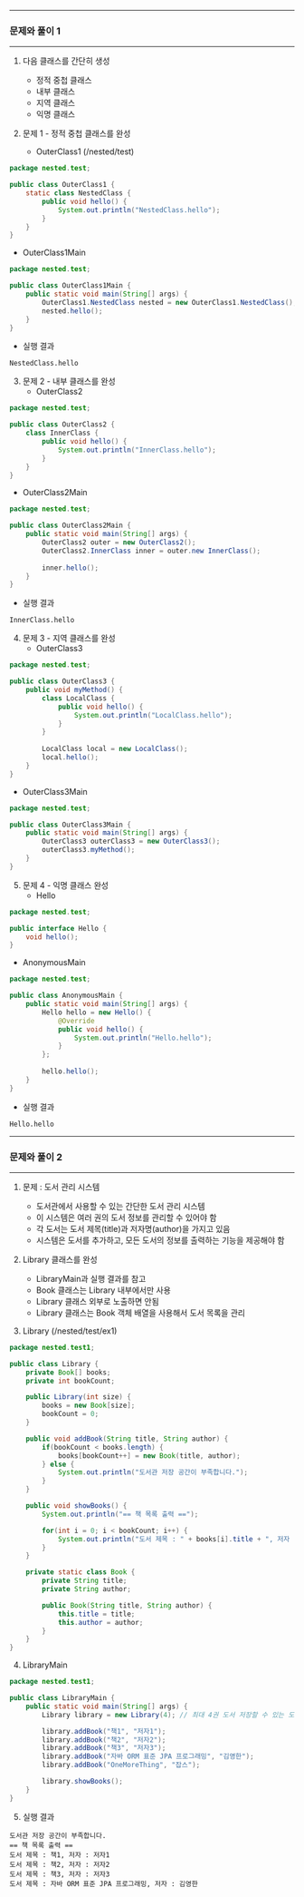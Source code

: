 -----
### 문제와 풀이 1
-----
1. 다음 클래스를 간단히 생성
   - 정적 중첩 클래스
   - 내부 클래스
   - 지역 클래스
   - 익명 클래스

2. 문제 1 - 정적 중첩 클래스를 완성
   - OuterClass1 (/nested/test)
```java
package nested.test;

public class OuterClass1 {
    static class NestedClass {
        public void hello() {
            System.out.println("NestedClass.hello");
        }
    }
}
```
   - OuterClass1Main
```java
package nested.test;

public class OuterClass1Main {
    public static void main(String[] args) {
        OuterClass1.NestedClass nested = new OuterClass1.NestedClass();
        nested.hello();
    }
}
```
  - 실행 결과
```
NestedClass.hello
```

3. 문제 2 - 내부 클래스를 완성
   - OuterClass2
```java
package nested.test;

public class OuterClass2 {
    class InnerClass {
        public void hello() {
            System.out.println("InnerClass.hello");
        }
    }
}
```

   - OuterClass2Main
```java
package nested.test;

public class OuterClass2Main {
    public static void main(String[] args) {
        OuterClass2 outer = new OuterClass2();
        OuterClass2.InnerClass inner = outer.new InnerClass();
        
        inner.hello();
    }
}
```

   - 실행 결과
```
InnerClass.hello
```

4. 문제 3 - 지역 클래스를 완성
   - OuterClass3
```java
package nested.test;

public class OuterClass3 {
    public void myMethod() {
        class LocalClass {
            public void hello() {
                System.out.println("LocalClass.hello");
            }
        }
        
        LocalClass local = new LocalClass();
        local.hello();
    }
}
```
  - OuterClass3Main
```java
package nested.test;

public class OuterClass3Main {
    public static void main(String[] args) {
        OuterClass3 outerClass3 = new OuterClass3();
        outerClass3.myMethod();
    }
}
```

5. 문제 4 - 익명 클래스 완성
   - Hello
```java
package nested.test;

public interface Hello {
    void hello();
}
```

   - AnonymousMain
```java
package nested.test;

public class AnonymousMain {
    public static void main(String[] args) {
        Hello hello = new Hello() {
            @Override
            public void hello() {
                System.out.println("Hello.hello");
            }
        };
        
        hello.hello();
    }
}
```

   - 실행 결과
```
Hello.hello
```

-----
### 문제와 풀이 2
-----
1. 문제 : 도서 관리 시스템
   - 도서관에서 사용할 수 있는 간단한 도서 관리 시스템
   - 이 시스템은 여러 권의 도서 정보를 관리할 수 있어야 함
   - 각 도서는 도서 제목(title)과 저자명(author)을 가지고 있음
   - 시스템은 도서를 추가하고, 모든 도서의 정보를 출력하는 기능을 제공해야 함

2. Library 클래스를 완성
   - LibraryMain과 실행 결과를 참고
   - Book 클래스는 Library 내부에서만 사용
   - Library 클래스 외부로 노출하면 안됨
   - Library 클래스는 Book 객체 배열을 사용해서 도서 목록을 관리

3. Library (/nested/test/ex1)
```java
package nested.test1;

public class Library {
    private Book[] books;
    private int bookCount;

    public Library(int size) {
        books = new Book[size];
        bookCount = 0;
    }

    public void addBook(String title, String author) {
        if(bookCount < books.length) {
            books[bookCount++] = new Book(title, author);
        } else {
            System.out.println("도서관 저장 공간이 부족합니다.");
        }
    }

    public void showBooks() {
        System.out.println("== 책 목록 출력 ==");

        for(int i = 0; i < bookCount; i++) {
            System.out.println("도서 제목 : " + books[i].title + ", 저자 : " + books[i].author);
        }
    }

    private static class Book {
        private String title;
        private String author;

        public Book(String title, String author) {
            this.title = title;
            this.author = author;
        }
    }
}
```

4. LibraryMain
```java
package nested.test1;

public class LibraryMain {
    public static void main(String[] args) {
        Library library = new Library(4); // 최대 4권 도서 저장할 수 있는 도서관 생성

        library.addBook("책1", "저자1");
        library.addBook("책2", "저자2");
        library.addBook("책3", "저자3");
        library.addBook("자바 ORM 표준 JPA 프로그래밍", "김영한");
        library.addBook("OneMoreThing", "잡스");

        library.showBooks();
    }
}
```

5. 실행 결과
```
도서관 저장 공간이 부족합니다.
== 책 목록 출력 ==
도서 제목 : 책1, 저자 : 저자1
도서 제목 : 책2, 저자 : 저자2
도서 제목 : 책3, 저자 : 저자3
도서 제목 : 자바 ORM 표준 JPA 프로그래밍, 저자 : 김영한
```
